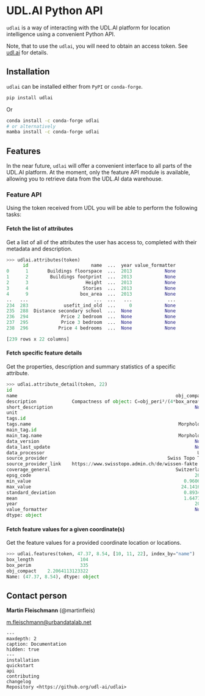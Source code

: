# UDL.AI Python API

`udlai` is a way of interacting with the UDL.AI platform for location intelligence using a convenient Python API.

Note, that to use the `udlai`, you will need to obtain an access token. See [udl.ai](https://udl.ai) for details.

## Installation

`udlai` can be installed either from `PyPI` or `conda-forge`.

```sh
pip install udlai
```

Or

```sh
conda install -c conda-forge udlai
# or alternatively
mamba install -c conda-forge udlai
```

## Features

In the near future, `udlai` will offer a convenient interface to all parts of the UDL.AI platform. At the moment, only the feature API module is available, allowing you to retrieve data from the UDL.AI data warehouse.

### Feature API

Using the token received from UDL you will be able to perform the following tasks:

#### Fetch the list of attributes

Get a list of all of the attributes the user has access to, completed with their metadata and description.

```py
>>> udlai.attributes(token)
      id                       name  ...  year value_formatter
0      1       Buildings floorspace  ...  2013            None
1      2        Buildings footprint  ...  2013            None
2      3                     Height  ...  2013            None
3      4                    Stories  ...  2013            None
4      9                   box_area  ...  2013            None
..   ...                        ...  ...   ...             ...
234  283             usefit_ind_old  ...     0            None
235  288  Distance secondary school  ...  None            None
236  294            Price 2 bedroom  ...  None            None
237  295            Price 3 bedroom  ...  None            None
238  296           Price 4 bedrooms  ...  None            None

[239 rows x 22 columns]
```

#### Fetch specific feature details

Get the properties, description and summary statistics of a specific attribute.

```py
>>> udlai.attribute_detail(token, 22)
id                                                                     22
name                                                          obj_compact
description             Compactness of object: C=obj_peri²/(4*box_area*π)
short_description                                                    None
unit                                                                    -
tags.id                                                                 4
tags.name                                                      Morphology
main_tag.id                                                             4
main_tag.name                                                  Morphology
data_version                                                         None
data_last_update                                                     None
data_processor                                                        UDL
source_provider                                            Swiss Topo TLM
source_provider_link    https://www.swisstopo.admin.ch/de/wissen-fakte...
coverage_general                                              Switzerland
epsg_code                                                            2056
min_value                                                        0.960614
max_value                                                       24.141694
standard_deviation                                               0.893447
mean                                                             1.647733
year                                                                 2013
value_formatter                                                      None
dtype: object
```

#### Fetch feature values for a given coordinate(s)

Get the feature values for a provided coordinate location or locations.

```py
>>> udlai.features(token, 47.37, 8.54, [10, 11, 22], index_by="name")
box_length                 104
box_perim                  335
obj_compact    2.2064113123322
Name: (47.37, 8.54), dtype: object
```

## Contact person

**Martin Fleischmann** (@martinfleis)

m.fleischmann@urbandatalab.net

```{toctree}
---
maxdepth: 2
caption: Documentation
hidden: true
---
installation
quickstart
api
contributing
changelog
Repository <https://github.org/udl-ai/udlai>
```
